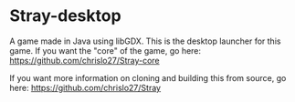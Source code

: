 Stray-desktop
=============

A game made in Java using libGDX.
This is the desktop launcher for this game. If you want the "core" of the game, go here: https://github.com/chrislo27/Stray-core

If you want more information on cloning and building this from source, go here: https://github.com/chrislo27/Stray
